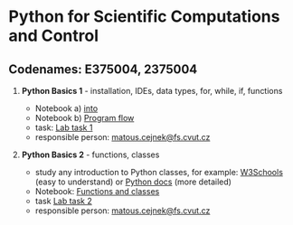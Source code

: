 # Python for Scientific Computations and Control 
## Codenames: E375004, 2375004

1. **Python Basics 1** - installation, IDEs, data types, for, while, if, functions

   - Notebook a) [into](courses/intro.md)
   - Notebook b) [Program flow](courses/Basics-program_flow_and_functions.ipynb)
   - task: [Lab task 1](tasks/EN_Ceasar_cipher_encryption.ipynb)
   - responsible person: matous.cejnek@fs.cvut.cz
   
1. **Python Basics 2** - functions, classes

   - study any introduction to Python classes, for example: [W3Schools](https://www.w3schools.com/python/python_classes.asp) (easy to understand) or [Python docs](https://docs.python.org/3/tutorial/classes.html) (more detailed)
   - Notebook: [Functions and classes](courses/Basics-functions_and_classes.ipynb)
   - task [Lab task 2](tasks/EN_game_simulation-rock_scissors_paper.ipynb)
   - responsible person: matous.cejnek@fs.cvut.cz